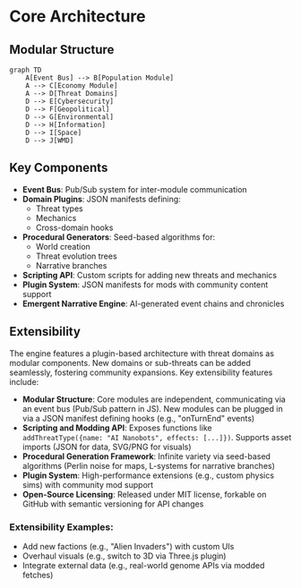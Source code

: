 # Core Architecture

## Modular Structure
```mermaid
graph TD
    A[Event Bus] --> B[Population Module]
    A --> C[Economy Module]
    A --> D[Threat Domains]
    D --> E[Cybersecurity]
    D --> F[Geopolitical]
    D --> G[Environmental]
    D --> H[Information]
    D --> I[Space]
    D --> J[WMD]
```

## Key Components
- **Event Bus**: Pub/Sub system for inter-module communication
- **Domain Plugins**: JSON manifests defining:
  - Threat types
  - Mechanics
  - Cross-domain hooks
- **Procedural Generators**: Seed-based algorithms for:
  - World creation
  - Threat evolution trees
  - Narrative branches
- **Scripting API**: Custom scripts for adding new threats and mechanics
- **Plugin System**: JSON manifests for mods with community content support
- **Emergent Narrative Engine**: AI-generated event chains and chronicles

## Extensibility
The engine features a plugin-based architecture with threat domains as modular components. New domains or sub-threats can be added seamlessly, fostering community expansions. Key extensibility features include:

- **Modular Structure**: Core modules are independent, communicating via an event bus (Pub/Sub pattern in JS). New modules can be plugged in via a JSON manifest defining hooks (e.g., "onTurnEnd" events)
- **Scripting and Modding API**: Exposes functions like `addThreatType({name: "AI Nanobots", effects: [...]})`. Supports asset imports (JSON for data, SVG/PNG for visuals)
- **Procedural Generation Framework**: Infinite variety via seed-based algorithms (Perlin noise for maps, L-systems for narrative branches)
- **Plugin System**: High-performance extensions (e.g., custom physics sims) with community mod support
- **Open-Source Licensing**: Released under MIT license, forkable on GitHub with semantic versioning for API changes

### Extensibility Examples:
- Add new factions (e.g., "Alien Invaders") with custom UIs
- Overhaul visuals (e.g., switch to 3D via Three.js plugin)
- Integrate external data (e.g., real-world genome APIs via modded fetches)